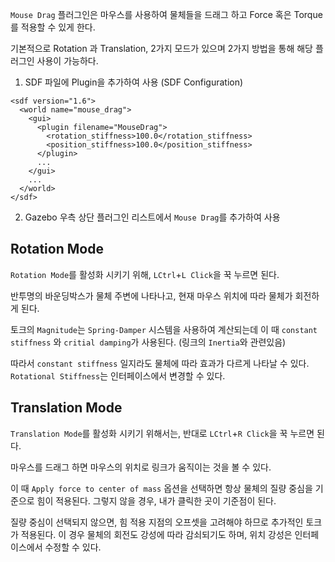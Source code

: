 `Mouse Drag` 플러그인은 마우스를 사용하여 물체들을 드래그 하고 Force 혹은 Torque를 적용할 수 있게 한다.

기본적으로 Rotation 과 Translation, 2가지 모드가 있으며 2가지 방법을 통해 해당 플러그인 사용이 가능하다.

1. SDF 파일에 Plugin을 추가하여 사용 (SDF Configuration)
   
```
<sdf version="1.6">
  <world name="mouse_drag">
    <gui>
      <plugin filename="MouseDrag">
        <rotation_stiffness>100.0</rotation_stiffness>
        <position_stiffness>100.0</position_stiffness>
      </plugin>
      ...
    </gui>
    ...
  </world>
</sdf>
```

2. Gazebo 우측 상단 플러그인 리스트에서 `Mouse Drag`를 추가하여 사용

## Rotation Mode

`Rotation Mode`를 활성화 시키기 위해, `LCtrl`+`L Click`을 꾹 누르면 된다.

반투명의 바운딩박스가 물체 주변에 나타나고, 현재 마우스 위치에 따라 물체가 회전하게 된다.

토크의 `Magnitude`는 `Spring-Damper` 시스템을 사용하여 계산되는데 이 때 `constant stiffness` 와 `critial damping`가 사용된다. (링크의 `Inertia`와 관련있음)

따라서 `constant stiffness` 일지라도 물체에 따라 효과가 다르게 나타날 수 있다. `Rotational Stiffness`는 인터페이스에서 변경할 수 있다.

## Translation Mode

`Translation Mode`를 활성화 시키기 위해서는, 반대로 `LCtrl`+`R Click`을 꾹 누르면 된다.

마우스를 드래그 하면 마우스의 위치로 링크가 움직이는 것을 볼 수 있다. 

이 때 `Apply force to center of mass` 옵션을 선택하면 항상 물체의 질량 중심을 기준으로 힘이 적용된다. 그렇지 않을 경우, 내가 클릭한 곳이 기준점이 된다.

질량 중심이 선택되지 않으면, 힘 적용 지점의 오프셋을 고려해야 하므로 추가적인 토크가 적용된다. 이 경우 물체의 회전도 강성에 따라 감쇠되기도 하며, 위치 강성은 인터페이스에서 수정할 수 있다.

